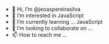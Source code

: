 - 👋 Hi, I’m @jeoaspereirasilva
- 👀 I’m interested in JavaScript
- 🌱 I’m currently learning ... JavaScript
- 💞️ I’m looking to collaborate on ...
- 📫 How to reach me ...

<!---
jeoaspereirasilva/jeoaspereirasilva is a ✨ special ✨ repository because its `README.md` (this file) appears on your GitHub profile.
You can click the Preview link to take a look at your changes.
--->

